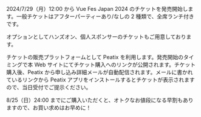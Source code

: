 2024/7/29（月）12:00 から Vue Fes Japan 2024 のチケットを発売開始します。一般チケットはアフターパーティーあり/なしの 2 種類で、全席ランチ付きです。

オプションとしてハンズオン、個人スポンサーのチケットもご用意しております。

チケットの販売プラットフォームとして Peatix を利用します。発売開始のタイミングで本 Web サイトにてチケット購入へのリンクが公開されます。チケット購入後、Peatix から申し込み詳細メールが自動配信されます。メールに書かれているリンクから Peatix アプリをインストールするとチケットが表示されますので、当日受付でご提示ください。

8/25（日）24:00 までにご購入いただくと、オトクなお値段になる早割もありますので、お買い求めはお早めに！
